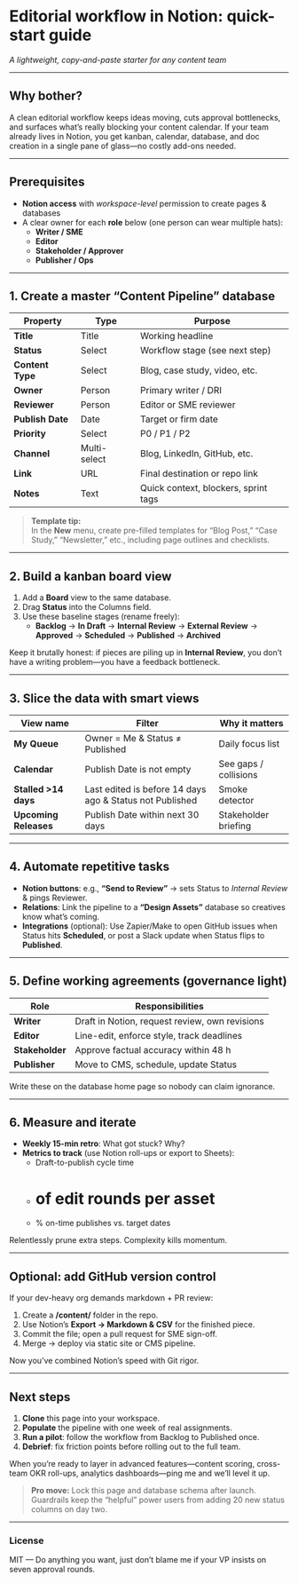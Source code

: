 # Editorial workflow in Notion: quick-start guide  
_A lightweight, copy-and-paste starter for any content team_

---

## Why bother?  
A clean editorial workflow keeps ideas moving, cuts approval bottlenecks, and surfaces what’s really blocking your content calendar. If your team already lives in Notion, you get kanban, calendar, database, and doc creation in a single pane of glass—no costly add-ons needed.

---

## Prerequisites
- **Notion access** with _workspace-level_ permission to create pages & databases  
- A clear owner for each **role** below (one person can wear multiple hats):
  - **Writer / SME**
  - **Editor**
  - **Stakeholder / Approver**
  - **Publisher / Ops**

---

## 1. Create a master “Content Pipeline” database
| Property | Type | Purpose |
| -------- | ---- | ------- |
| **Title** | Title | Working headline |
| **Status** | Select | Workflow stage (see next step) |
| **Content Type** | Select | Blog, case study, video, etc. |
| **Owner** | Person | Primary writer / DRI |
| **Reviewer** | Person | Editor or SME reviewer |
| **Publish Date** | Date | Target or firm date |
| **Priority** | Select | P0 / P1 / P2 |
| **Channel** | Multi-select | Blog, LinkedIn, GitHub, etc. |
| **Link** | URL | Final destination or repo link |
| **Notes** | Text | Quick context, blockers, sprint tags |

> **Template tip:**  
> In the **New** menu, create pre-filled templates for “Blog Post,” “Case Study,” “Newsletter,” etc., including page outlines and checklists.

---

## 2. Build a kanban board view
1. Add a **Board** view to the same database.  
2. Drag **Status** into the Columns field.  
3. Use these baseline stages (rename freely):
   - **Backlog** → **In Draft** → **Internal Review** → **External Review** → **Approved** → **Scheduled** → **Published** → **Archived**

Keep it brutally honest: if pieces are piling up in **Internal Review**, you don’t have a writing problem—you have a feedback bottleneck.

---

## 3. Slice the data with smart views
| View name | Filter | Why it matters |
|-----------|--------|----------------|
| **My Queue** | Owner = Me & Status ≠ Published | Daily focus list |
| **Calendar** | Publish Date is not empty | See gaps / collisions |
| **Stalled >14 days** | Last edited is before 14 days ago & Status not Published | Smoke detector |
| **Upcoming Releases** | Publish Date within next 30 days | Stakeholder briefing |

---

## 4. Automate repetitive tasks
- **Notion buttons**: e.g., **“Send to Review”** → sets Status to _Internal Review_ & pings Reviewer.  
- **Relations**: Link the pipeline to a **“Design Assets”** database so creatives know what’s coming.  
- **Integrations** (optional): Use Zapier/Make to open GitHub issues when Status hits **Scheduled**, or post a Slack update when Status flips to **Published**.

---

## 5. Define working agreements (governance light)
| Role | Responsibilities |
|------|------------------|
| **Writer** | Draft in Notion, request review, own revisions |
| **Editor** | Line-edit, enforce style, track deadlines |
| **Stakeholder** | Approve factual accuracy within 48 h |
| **Publisher** | Move to CMS, schedule, update Status |

Write these on the database home page so nobody can claim ignorance.

---

## 6. Measure and iterate
- **Weekly 15-min retro**: What got stuck? Why?  
- **Metrics to track** (use Notion roll-ups or export to Sheets):
  - Draft-to-publish cycle time
  - # of edit rounds per asset
  - % on-time publishes vs. target dates

Relentlessly prune extra steps. Complexity kills momentum.

---

## Optional: add GitHub version control
If your dev-heavy org demands markdown + PR review:

1. Create a **/content/** folder in the repo.  
2. Use Notion’s **Export → Markdown & CSV** for the finished piece.  
3. Commit the file; open a pull request for SME sign-off.  
4. Merge → deploy via static site or CMS pipeline.

Now you’ve combined Notion’s speed with Git rigor.

---

## Next steps
1. **Clone** this page into your workspace.  
2. **Populate** the pipeline with one week of real assignments.  
3. **Run a pilot**: follow the workflow from Backlog to Published once.  
4. **Debrief**: fix friction points before rolling out to the full team.  

When you’re ready to layer in advanced features—content scoring, cross-team OKR roll-ups, analytics dashboards—ping me and we’ll level it up.

> **Pro move:** Lock this page and database schema after launch. Guardrails keep the “helpful” power users from adding 20 new status columns on day two.

---

### License  
MIT — Do anything you want, just don’t blame me if your VP insists on seven approval rounds.

